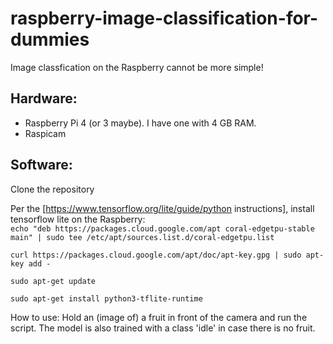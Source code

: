 # raspberry-image-classification-for-dummies

Image classfication on the Raspberry cannot be more simple! 

## Hardware:
- Raspberry Pi 4 (or 3 maybe). I have one with 4 GB RAM. 
- Raspicam

## Software:
Clone the repository

Per the [https://www.tensorflow.org/lite/guide/python instructions], install tensorflow lite on the Raspberry:\
`echo "deb https://packages.cloud.google.com/apt coral-edgetpu-stable main" | sudo tee /etc/apt/sources.list.d/coral-edgetpu.list`

`curl https://packages.cloud.google.com/apt/doc/apt-key.gpg | sudo apt-key add -`

`sudo apt-get update`

`sudo apt-get install python3-tflite-runtime`

How to use:
Hold an (image of) a fruit in front of the camera and run the script.
The model is also trained with a class 'idle' in case there is no fruit.

